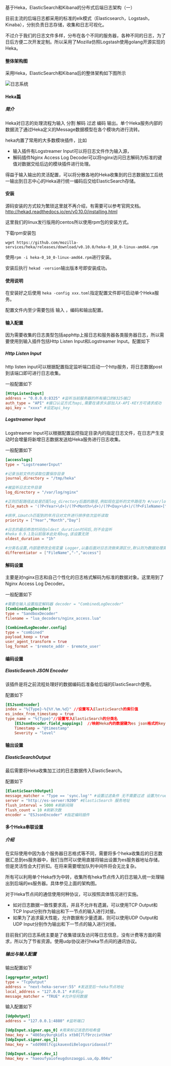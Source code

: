 基于Heka，ElasticSearch和Kibana的分布式后端日志架构（一）

目前主流的后端日志都采用的标准的elk模式（Elasticsearch，Logstash，Kinaba），分别负责日志存储，收集和日志可视化。

不过介于我们的日志文件多样，分布在各个不同的服务器，各种不同的日志，为了日后方便二次开发定制。所以采用了Mozilla仿照Logstash使用golang开源实现的Heka。

#### 整体架构图

采用Heka，ElasticSearch和Kibana后的整体架构如下图所示

 ![日志系统](http://libisky.com/static/2017030201.png)

#### Heka篇

##### 简介

Heka对日志的处理流程为输入 分割 解码 过滤 编码 输出。单个Heka服务内部的数据流了通过Heka定义的Message数据模型在各个模块内进行流转。

heka内置了常用的大多数模块插件，比如

- 输入插件有Logstreamer Input可以将日志文件作为输入源，
- 解码插件Nginx Access Log Decoder可以将nginx访问日志解码为标准的键值对数据交给后边的模块插件进行处理。

得益于输入输出的灵活配置，可以将分散各地的Heka收集到的日志数据加工后统一输出到日志中心的Heka进行统一编码后交给ElasticSearch存储。

#### 安装

源码安装的方式较为繁琐这里就不再介绍，有需要可以参考官网文档。http://hekad.readthedocs.io/en/v0.10.0/installing.html

这里我们的linux发行版用的centos所以使用rpm包的安装方式。

下载rpm安装包

`wget https://github.com/mozilla-services/heka/releases/download/v0.10.0/heka-0_10_0-linux-amd64.rpm`

使用`rpm -i heka-0_10_0-linux-amd64.rpm`进行安装。

安装后执行 `hekad -version`输出版本号即安装成功。

#### 使用说明

在安装好之后使用 `heka -config xxx.toml`指定配置文件即可启动单个Heka服务。

配置文件内至少需要包括 输入 ，编码和输出配置。

#### 输入配置

因为需要收集的日志类型包括apphttp上报日志和服务器各类服务器日志，所以需要使用到输入插件包括Http Listen Input和Logstreamer Input。配置如下

##### Http Listen Input 

http listen input可以根据配置指定监听端口启动一个http服务，将日志数据post到该端口即可进行日志收集。

一般配置如下

```toml
[HttpListenInput]
address = "0.0.0.0:8325" #监听当前服务器的所有接口的8325端口
auth_type = "API" #接口认证方式为api,需要在请求头部加入X-API-KEY方可请求成功
api_key = "xxxx" #设定api_key
```

##### Logstreamer Input

Logstreamer Input可以根据配置监控指定目录内的指定日志文件，在日志产生变动时会增量将新增日志数据发送给Heka服务进行日志收集。

一般配置如下

```toml
[accesslogs]
type = "LogstreamerInput" 

#记录当前文件的读取位置保存目录
journal_directory = "/tmp/heka" 

#被监听日志文件目录 
log_directory = "/var/log/nginx" 

#正则匹配路径此处是匹配log_directory后面的路径,例如现在监听的文件路径为 #/var/log/nginx/2015/05/23/test.log 
file_match = '(?P<Year>\d+)/(?P<Month>\d+)/(?P<Day>\d+)/(?P<FileName>[^/]+)\.log' 

#排序,以match匹配到的年月日对文件进行排序依次监听读取 
priority = ["Year","Month","Day"] 

#日志的最后修改时间在oldest_duration时间后,则不会监听 
#heka 0.9.1及以前版本此处有bug,该设置无效 
oldest_duration = "1h" 

#分类名设置,内部是修改全局变量 Logger,以备后面对日志流做来源区分,默认则为数据处理类名 
differentiator = ["FileName","-","access"]

```

#### 解码设置

主要是对nginx日志和自己个性化的日志格式解码为标准的数据对象。这里用到了Nginx Access Log Decoder。

一般配置如下

```toml
#需要在输入设置指定解码器 decoder = "CombinedLogDecoder" 
[CombinedLogDecoder]
type = "SandboxDecoder"
filename = "lua_decoders/nginx_access.lua"

[CombinedLogDecoder.config]
type = "combined"
payload_keep = true
user_agent_transform = true
log_format = '$remote_addr - $remote_user'
```

#### 编码设置

##### ElasticSearch JSON Encoder

该插件是将之前流程处理好的数据编码后准备给后端的ElasticSearch使用。

配置如下

```toml
[ESJsonEncoder]
index = "%{Type}-%{%Y.%m.%d}" //设置写入ElasticSearch的索引值
es_index_from_timestamp = true
type_name = "%{Type}"//设置写入ElasticSearch的分类名
    [ESJsonEncoder.field_mappings]	//映射Heka内的数据键为es json格式的key值
    Timestamp = "@timestamp"
    Severity = "level"
```

#### 输出设置

##### **ElasticSearchOutput**

最后需要将Heka收集加工过的日志数据传入ElasticSearch。

配置如下

```toml
[ElasticSearchOutput]
message_matcher = "Type == 'sync.log'" #设置过滤条件 无不需要过滤 设置为true即可
server = "http://es-server:9200" #ElasticSearch 服务地址
flush_interval = 5000 #刷新间隔
flush_count = 10 #刷新次数
encoder = "ESJsonEncoder" #指定编码插件
```

#### 多个Heka串联设置

##### 介绍

在实际使用中因为各个服务器日志格式等不同，需要将多个heka收集后的日志数据汇总到es服务器中，我们当然可以使用直接将输出设置为es服务器地址存储，但是灵活性会大打折扣。在将来需要增加队列中间件将会无比复杂。

所有可以利用单个Heka作为中转，收集所有heka节点传入的日志输入统一处理输出到后端的es服务器。具体参见上面的架构图。

对于Heka节点间的通信使用何种协议，可以按照具体情况进行实施。

- 如对日志数据一致性要求高，并且不允许有遗漏，可以使用TCP Output和TCP Input分别作为输出和下一节点的输入进行对接。
- 如果为了追求最大性能，允许数据有少量遗漏，则可以使用UDP Output和UDP Input分别作为输出和下一节点的输入进行对接。

目前我们的日志系统主要是了收集错误及访问等日志信息，没有计费等方面的需求，所以为了节省资源。使用udp协议进行heka节点间的通讯协议。

##### 输出与输入配置

输出配置如下

```toml
[aggregator_output]
type = "TcpOutput"
address = "next-heka-server:55" #发送至后一heka节点地址
local_address = "127.0.0.1" #本机ip
message_matcher = "TRUE" #允许任何数据
```

输入配置如下

```toml
[UdpOutput]
address = "127.0.0.1:4880" #监听端口

[UdpInput.signer.ops_0] #用来标记消息的哈希值
hmac_key = "4865ey9urgkidls xtb0[7lf9rzcivthkm" 
[UdpInput.signer.ops_1]
hmac_key = "xdd908lfcgikauexdi8elogusridaxoalf"

[UdpInput.signer.dev_1]
hmac_key = "haeoufyaiofeugdsnzaogpi.ua,dp.804u"
```











